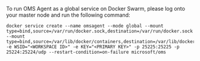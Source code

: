 To run OMS Agent as a global service on Docker Swarm, please log onto your master node and run the following command: 

```
docker service create --name omsagent --mode global --mount type=bind,source=/var/run/docker.sock,destination=/var/run/docker.sock  --mount type=bind,source=/var/lib/docker/containers,destination=/var/lib/docker/containers -e WSID="<WORKSPACE ID>" -e KEY="<PRIMARY KEY>" -p 25225:25225 -p 25224:25224/udp --restart-condition=on-failure microsoft/oms
```
